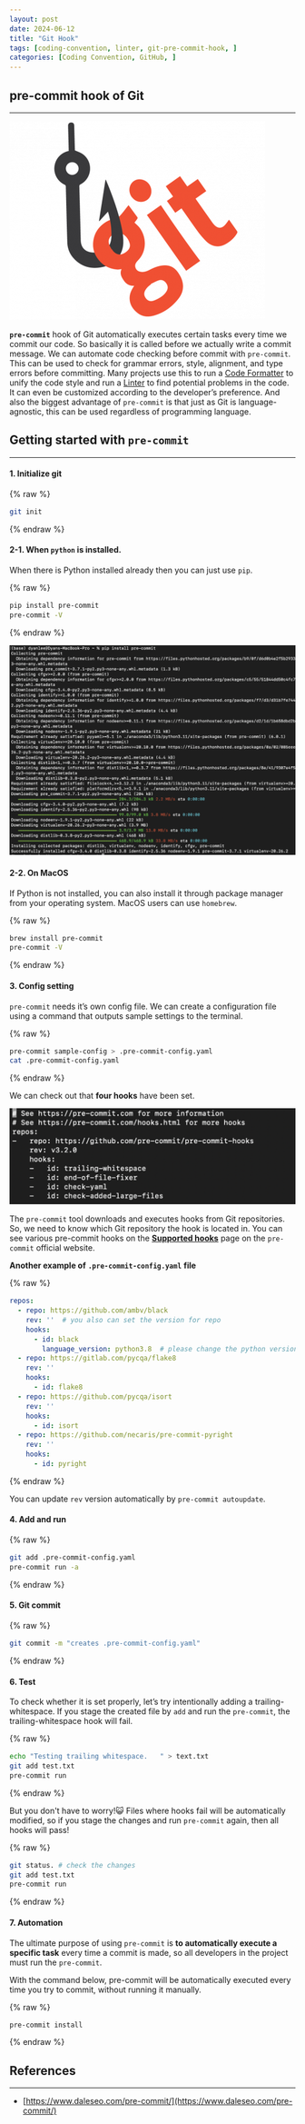 ```yaml
---
layout: post
date: 2024-06-12
title: "Git Hook"
tags: [coding-convention, linter, git-pre-commit-hook, ]
categories: [Coding Convention, GitHub, ]
---
```




## pre-commit hook of Git


---


![0](/assets/img/2024-06-12-Git-Hook.md/0.png)


**`pre-commit`** hook of Git automatically executes certain tasks every time we commit our code. So basically it is called before we actually write a commit message. We can automate code checking before commit with `pre-commit`. This can be used to check for grammar errors, style, alignment, and type errors before committing. Many projects use this to run a <u>Code Formatter</u> to unify the code style and run a <u>Linter</u> to find potential problems in the code. It can even be customized according to the developer’s preference. And also the biggest advantage of `pre-commit` is that just as Git is language-agnostic, this can be used regardless of programming language.



## Getting started with `pre-commit`


---



#### 1. Initialize git



{% raw %}
```bash
git init
```
{% endraw %}




#### 2-1. When `python` is installed.


When there is Python installed already then you can just use `pip`.



{% raw %}
```bash
pip install pre-commit
pre-commit -V
```
{% endraw %}



![1](/assets/img/2024-06-12-Git-Hook.md/1.png)



#### 2-2. On MacOS


If Python is not installed, you can also install it through package manager from your operating system. MacOS users can use `homebrew`.



{% raw %}
```bash
brew install pre-commit
pre-commit -V
```
{% endraw %}




#### 3. Config setting


`pre-commit` needs it’s own config file. We can create a configuration file using a command that outputs sample settings to the terminal.



{% raw %}
```bash
pre-commit sample-config > .pre-commit-config.yaml
cat .pre-commit-config.yaml
```
{% endraw %}



We can check out that **four hooks** have been set.


![2](/assets/img/2024-06-12-Git-Hook.md/2.png)


The `pre-commit` tool downloads and executes hooks from Git repositories. So, we need to know which Git repository the hook is located in. You can see various pre-commit hooks on the [**Supported hooks**](https://pre-commit.com/hooks.html) page on the `pre-commit` official website.


**Another example of** **`.pre-commit-config.yaml`** **file**



{% raw %}
```yaml
repos:
  - repo: https://github.com/ambv/black
    rev: ''  # you also can set the version for repo
    hooks:
      - id: black
        language_version: python3.8  # please change the python version
  - repo: https://gitlab.com/pycqa/flake8
    rev: ''
    hooks:
      - id: flake8
  - repo: https://github.com/pycqa/isort
    rev: ''
    hooks:
      - id: isort
  - repo: https://github.com/necaris/pre-commit-pyright
    rev: ''
    hooks:
      - id: pyright
```
{% endraw %}



You can update `rev` version automatically by `pre-commit autoupdate`.



#### 4. Add and run



{% raw %}
```bash
git add .pre-commit-config.yaml
pre-commit run -a
```
{% endraw %}




#### 5. Git commit



{% raw %}
```bash
git commit -m "creates .pre-commit-config.yaml"
```
{% endraw %}




#### 6. Test


To check whether it is set properly, let’s try intentionally adding a trailing-whitespace.
If you stage the created file by `add` and run the `pre-commit`, the trailing-whitespace hook will fail.



{% raw %}
```bash
echo "Testing trailing whitespace.   " > text.txt
git add test.txt
pre-commit run
```
{% endraw %}



But you don't have to worry!😺 Files where hooks fail will be automatically modified, so if you stage the changes and run `pre-commit` again, then all hooks will pass!



{% raw %}
```bash
git status. # check the changes
git add test.txt
pre-commit run
```
{% endraw %}




#### 7. Automation


The ultimate purpose of using `pre-commit` is **to automatically execute a specific task** every time a commit is made, so all developers in the project must run the `pre-commit`.


With the command below, pre-commit will be automatically executed every time you try to commit, without running it manually.



{% raw %}
```bash
pre-commit install
```
{% endraw %}




## References


---

- [https://www.daleseo.com/pre-commit/](https://www.daleseo.com/pre-commit/)
